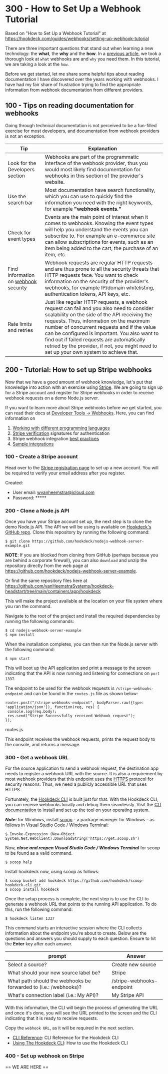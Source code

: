 # 300 - How to Set Up a Webhook Tutorial

Based on "How to Set Up a Webhook Tutorial" at https://hookdeck.com/guides/webhooks/setting-up-webhook-tutorial

There are three important questions that stand out when learning a new technology: the **what**, the **why** and the **how**. In a [previous article](../100/README.md), we took a thorough look at ```what``` webhooks are and ```why``` you need them. In this tutorial, we are taking a look at the ```how```.

Before we get started, let me share some helpful tips about reading documentation I have discovered over the years working with webhooks. I have had my fair share of frustration trying to find the appropriate information from webhook documentation from different providers.

## 100 - Tips on reading documentation for webhooks

Going through technical documentation is not perceived to be a fun-filled exercise for most developers, and documentation from webhook providers is not an exception.

| Tip | Explanation |
| --- | --- |
| Look for the Developers section | Webhooks are part of the programmatic interface of the webhook provider, thus you would most likely find documentation for webhooks in this section of the provider's website. |
| Use the search bar | Most documentation have search functionality, which you can use to quickly find the information you need with the right keywords, for example **"webhook events."** |
| Check for event types | Events are the main point of interest when it comes to webhooks. Knowing the event types will help you understand the events you can subscribe to. For example an e-commerce site can allow subscriptions for events, such as an item being added to the cart, the purchase of an item, etc. |
| Find information on [webhook security](https://hookdeck.com/guides/webhooks/webhook-security-vulnerabilities-guide) | Webhook requests are regular HTTP requests and are thus prone to all the security threats that HTTP requests face. You want to check information on the security of the provider's webhooks, for example IP/domain whitelisting, authentication tokens, API keys, etc. |
| Rate limits and retries | Just like regular HTTP requests, a webhook request can fail and you also need to consider scalability on the side of the API receiving the requests. Thus, information on the maximum number of concurrent requests and if the value can be configured is important. You also want to find out if failed requests are automatically retried by the provider, if not, you might need to set up your own system to achieve that. |

## 200 - Tutorial: How to set up Stripe webhooks

Now that we have a good amount of webhook knowledge, let's put that knowledge into action with an exercise using [Stripe](https://stripe.com/). We are going to sign up for a Stripe account and register for Stripe webhooks in order to receive webhook requests on a demo Node.js server.

If you want to learn more about Stripe webhooks before we get started, you can read their docs at [Developer Tools → Webhooks](https://stripe.com/docs/webhooks). Here, you can find information on

1. [Working with different programming languages](https://stripe.com/docs/webhooks/build)
2. [Stripe verification](https://stripe.com/docs/webhooks/signatures) signatures for authentication
3. Stripe webhook integration [best practices](https://stripe.com/docs/webhooks/best-practices)
4. [Sample integrations](https://stripe.com/docs/webhooks/integration-builder)

### 100 - Create a Stripe account

Head over to the [Stripe registration page](https://dashboard.stripe.com/register) to set up a new account. You will be required to verify your email address after you register.

Created:

- User email: wvanheemstra@icloud.com
- Password: *****

### 200 - Clone a Node.js API

Once you have your Stripe account set up, the next step is to clone the demo Node.js API. The API we will be using is available on [Hookdeck's GitHub repo](https://github.com/hookdeck/nodejs-webhook-server-example). Clone this repository by running the following command:

```
$ git clone https://github.com/hookdeck/nodejs-webhook-server-example.git
```

**NOTE**: If you are blocked from cloning from GitHub (perhaps becasue you are behind a corporate firewall), you can also ```download``` and unzip the repository directly from the web page at https://github.com/hookdeck/nodejs-webhook-server-example.

Or find the same repository files here at https://github.com/vanHeemstraSystems/hookdeck-headstart/tree/main/containers/app/hookdeck

This will make the project available at the location on your file system where you ran the command.

Navigate to the root of the project and install the required dependencies by running the following commands:

```
$ cd nodejs-webhook-server-example
$ npm install
```

When the installation completes, you can then run the Node.js server with the following command:

```
$ npm start
```

This will boot up the API application and print a message to the screen indicating that the API is now running and listening for connections on ```port 1337```.

The endpoint to be used for the webhook requests is ```/stripe-webhooks-endpoint``` and can be found in the ```routes.js``` file as shown below:

```
router.post("/stripe-webhooks-endpoint", bodyParser.raw({type: 'application/json'}), function(req, res) {
 console.log(req.body);
 res.send("Stripe Successfully received Webhook request");
});
```
routes.js

This endpoint receives the webhook requests, prints the request body to the console, and returns a message.

### 300 - Get a webhook URL

For the source application to send a webhook request, the destination app needs to register a webhook URL with the source. It is also a requirement by most webhook providers that this endpoint uses the [HTTPS](https://en.wikipedia.org/wiki/HTTPS) protocol for security reasons. Thus, we need a publicly accessible URL that uses HTTPS.

Fortunately, the [Hookdeck CLI](https://hookdeck.com/cli) is built just for that. With the Hookdeck CLI, you can receive webhooks locally and debug them seamlessly. Visit the [CLI documentation](https://hookdeck.com/docs/using-the-cli) to install and set up the tool on your operating system.

***Note***: for Windows, install [scoop](https://scoop.sh/) - a package maneger for Windows - as follows in Visual Studio Code / Windows Terminal:

```
$ Invoke-Expression (New-Object System.Net.WebClient).DownloadString('https://get.scoop.sh')
```

Now, ***close and reopen Visual Studio Code / Windows Terminal*** for scoop to be found as a valid command.

```
$ scoop help
```

Install hookdeck now, using scoop as follows:

```
$ scoop bucket add hookdeck https://github.com/hookdeck/scoop-hookdeck-cli.git
$ scoop install hookdeck
```

Once the setup process is complete, the next step is to use the CLI to generate a webhook URL that points to the running API application. To do this, run the following command:

```
$ hookdeck listen 1337
```

This command starts an interactive session where the CLI collects information about the endpoint you're about to create. Below are the questions and answers you should supply to each question. Ensure to hit the **Enter** key after each answer.

| prompt | Answer |
| --- | --- |
| Select a source? | Create new source |
| What should your new source label be? | Stripe |
| What path should the webhooks be forwarded to (i.e.: /webhooks)? | /stripe-webhooks-endpoint |
| What's connection label (i.e.: My API)? | My Stripe API |

With this information, the CLI will begin the process of generating the URL and once it's done, you will see the URL printed to the screen and the CLI indicating that it is ready to receive requests.

Copy the ```webhook URL```, as it will be required in the next section.

- [CLI Reference](https://hookdeck.com/cli): CLI Reference for the Hookdeck CLI
- [Using The Hookdeck CLI](https://hookdeck.com/docs/using-the-cli): How to use the Hookdeck CLI

### 400 - Set up webhook on Stripe

== WE ARE HERE ==
